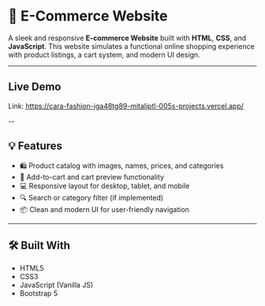 # 🛒 E-Commerce Website

A sleek and responsive **E-commerce Website** built with **HTML**, **CSS**, and **JavaScript**. This website simulates a functional online shopping experience with product listings, a cart system, and modern UI design.

---
## Live Demo

Link: https://cara-fashion-jga48tg89-mitaliptl-005s-projects.vercel.app/

--

## 💡 Features

- 🛍️ Product catalog with images, names, prices, and categories
- 🛒 Add-to-cart and cart preview functionality
- 💻 Responsive layout for desktop, tablet, and mobile
- 🔍 Search or category filter (if implemented)
- 📦 Clean and modern UI for user-friendly navigation

---

## 🛠️ Built With

- HTML5
- CSS3
- JavaScript (Vanilla JS)
- Bootstrap 5

